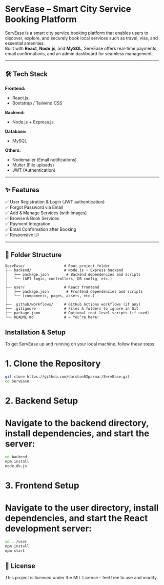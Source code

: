 # ServEase – Smart City Service Booking Platform

ServEase is a smart city service booking platform that enables users to discover, explore, and securely book local services such as travel, visa, and essential amenities.  
Built with **React**, **Node.js**, and **MySQL**, ServEase offers real-time payments, email confirmations, and an admin dashboard for seamless management.

---

## 🛠 Tech Stack

**Frontend:**  
- React.js  
- Bootstrap / Tailwind CSS  

**Backend:**  
- Node.js + Express.js  

**Database:**  
- MySQL  

**Others:**  
- Nodemailer (Email notifications)  
- Multer (File uploads)  
- JWT (Authentication)  

---

## ✨ Features
✅ User Registration & Login (JWT authentication)  
✅ Forgot Password via Email  
✅ Add & Manage Services (with images)  
✅ Browse & Book Services  
✅ Payment Integration  
✅ Email Confirmation after Booking  
✅ Responsive UI  

---


## 📂 Folder Structure
```plaintext
ServEase/                  # Root project folder
├── backend/               # Node.js + Express backend
│   ├── package.json        # Backend dependencies and scripts
│   └── (API logic, controllers, DB config, etc.)
│
├── user/                  # React frontend
│   ├── package.json        # Frontend dependencies and scripts
│   └── (components, pages, assets, etc.)
│
├── .github/workflows/     # GitHub Actions workflows (if any)
├── .gitignore             # Files & folders to ignore in Git
├── package.json           # Optional root-level scripts (if used)
└── README.md              # ← You’re here!
```

## Installation & Setup
To get ServEase up and running on your local machine, follow these steps:

# 1. Clone the Repository
```bash
git clone https://github.com/darshan02parmar/ServEase.git
cd ServEase
```

# 2. Backend Setup
# Navigate to the backend directory, install dependencies, and start the server:
```bash
cd backend
npm install
node db.js
```

# 3. Frontend Setup
# Navigate to the user directory, install dependencies, and start the React development server:
```bash
cd ../user
npm install
npm start
```

## 📜 License
This project is licensed under the MIT License – feel free to use and modify.